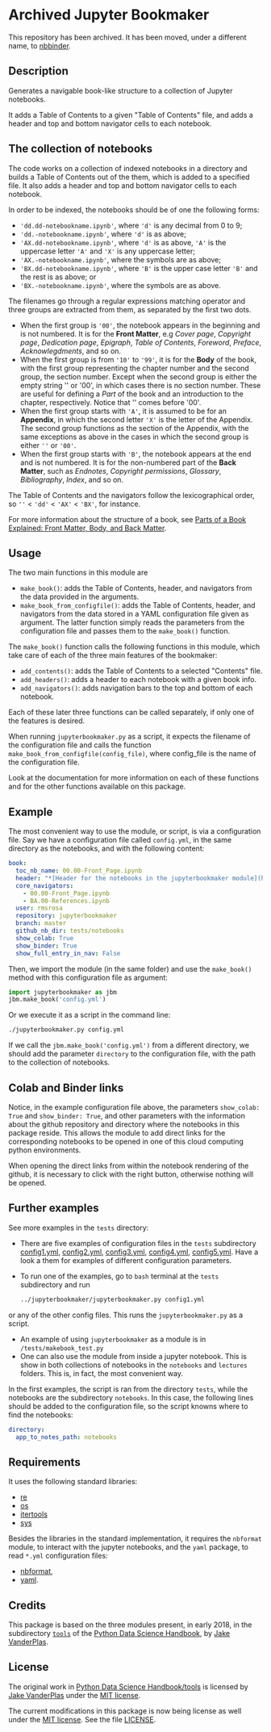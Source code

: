 # Archived Jupyter Bookmaker

This repository has been archived. It has been moved, under a different name, to [nbbinder](https://github.com/rmsrosa/nbbinder).

## Description

Generates a navigable book-like structure to a collection of Jupyter notebooks.

It adds a Table of Contents to a given "Table of Contents" file, and adds a header and top and bottom navigator cells to each notebook.

## The collection of notebooks

The code works on a collection of indexed notebooks in a directory and builds a Table of Contents out of the them, which is added to a specified file. It also adds a header and top and bottom navigator cells to each notebook.

In order to be indexed, the notebooks should be of one the following forms:

- `'dd.dd-notebookname.ipynb'`, where `'d'` is any decimal from 0 to 9;
- `'dd.-notebookname.ipynb'`, where `'d'` is as above;
- `'AX.dd-notebookname.ipynb'`, where `'d'` is as above, `'A'` is the uppercase letter `'A'` and `'X'` is any uppercase letter;
- `'AX.-notebookname.ipynb'`, where the symbols are as above;
- `'BX.dd-notebookname.ipynb'`, where `'B'` is the upper case letter `'B'` and the rest is as above; or
- `'BX.-notebookname.ipynb'`, where the symbols are as above.

The filenames go through a regular expressions matching operator and three groups are extracted from them, as separated by the first two dots.

- When the first group is `'00'`, the notebook appears in the beginning and is not numbered. It is for the **Front Matter**, e.g *Cover page*, *Copyright page*, *Dedication page*, *Epigraph*, *Table of Contents*, *Foreword*, *Preface*, *Acknowlegdments*, and so on.
- When the first group is from `'10'` to `'99'`, it is for the **Body** of the book, with the first group representing the chapter number and the second group, the section number. Except when the second group is either the empty string '' or '00', in which cases there is no section number. These are useful for defining a *Part* of the book and an introduction to the chapter, respectively. Notice that '' comes before '00'.
- When the first group starts with `'A'`, it is assumed to be for an **Appendix**, in which the second letter `'X'` is the letter of the Appendix. The second group functions as the section of the Appendix, with the same exceptions as above in the cases in which the second group is either `''` or `'00'`.
- When the first group starts with `'B'`, the notebook appears at the end and is not numbered. It is for the non-numbered part of the **Back Matter**, such as  *Endnotes*, *Copyright permissions*, *Glossary*, *Bibliography*, *Index*, and so on.

The Table of Contents and the navigators follow the lexicographical order, so `''` < `'dd'` < `'AX'` < `'BX'`, for instance.

For more information about the structure of a book, see [Parts of a Book Explained: Front Matter, Body, and Back Matter](https://blog.reedsy.com/front-matter-back-matter-book/).

## Usage

The two main functions in this module are

- `make_book()`: adds the Table of Contents, header, and navigators from the data provided in the arguments.
- `make_book_from_configfile()`: adds the Table of Contents, header, and navigators from the data stored in a YAML configuration file given as argument.
The latter function simply reads the parameters from the configuration file and passes them to the `make_book()` function.

The `make_book()` function calls the following functions in this module, which take care of each of the three main features of the bookmaker:

- `add_contents()`: adds the Table of Contents to a selected "Contents" file.
- `add_headers()`: adds a header to each notebook with a given book info.
- `add_navigators()`: adds navigation bars to the top and bottom of each notebook.

Each of these later three functions can be called separately, if only one of the features is desired.

When running `jupyterbookmaker.py` as a script, it expects the filename of the configuration file and calls the function `make_book_from_configfile(config_file)`, where config_file is the name of the configuration file.

Look at the documentation for more information on each of these functions and for the other functions available on this package.

## Example

The most convenient way to use the module, or script, is via a configuration file. Say we have a configuration file called `config.yml`, in the same directory as the notebooks, and with the following content:

```yaml
book:
  toc_nb_name: 00.00-Front_Page.ipynb
  header: "*[Header for the notebooks in the jupyterbookmaker module](https://github.com/rmsrosa/jupyterbookmaker)*"
  core_navigators:
    - 00.00-Front_Page.ipynb
    - BA.00-References.ipynb
  user: rmsrosa
  repository: jupyterbookmaker
  branch: master
  github_nb_dir: tests/notebooks
  show_colab: True
  show_binder: True
  show_full_entry_in_nav: False
```

Then, we import the module (in the same folder) and use the `make_book()` method with this configuration file as argument:

```python
import jupyterbookmaker as jbm
jbm.make_book('config.yml')
```

Or we execute it as a script in the command line:

```bash
./jupyterbookmaker.py config.yml
```

If we call the `jbm.make_book('config.yml')` from a different directory, we should add the parameter `directory` to the configuration file, with the path to the collection of notebooks.

## Colab and Binder links

Notice, in the example configuration file above, the parameters `show_colab: True` and `show_binder: True`, and other parameters with the information about the github repository and directory where the notebooks in this package reside. This allows the module to add direct links for the corresponding notebooks to be opened in one of this cloud computing python environments.

When opening the direct links from within the notebook rendering of the github, it is necessary to click with the right button, otherwise nothing will be opened.

## Further examples

See more examples in the `tests` directory:

- There are five examples of configuration files in the `tests` subdirectory [config1.yml](tests/config1.yml), [config2.yml](tests/config2.yml), [config3.yml](tests/config3.yml), [config4.yml](tests/config4.yml), [config5.yml](tests/config5.yml). Have a look a them for examples of different configuration parameters.
- To run one of the examples, go to `bash` terminal at the `tests` subdirectory and run

  ```bash
  ../jupyterbookmaker/jupyterbookmaker.py config1.yml
  ```

or any of the other config files. This runs the `jupyterbookmaker.py` as a script.

- An example of using `jupyterbookmaker` as a module is in `/tests/makebook_test.py`
- One can also use the module from inside a jupyter notebook. This is show in both collections of notebooks in the `notebooks` and `lectures` folders. This is, in fact, the most convenient way.

In the first examples, the script is ran from the directory `tests`, while the notebooks are the subdirectory `notebooks`. In this case, the following lines should be added to the configuration file, so the script knowns where to find the notebooks:

```yaml
directory:
  app_to_notes_path: notebooks
```

## Requirements

It uses the following standard libraries:

- [re](https:/docs.python.org/3/library/re.html)
- [os](https:/docs.python.org/3/library/os.html)
- [itertools](https:/docs.python.org/3/library/itertools.html)
- [sys](https:/docs.python.org/3/library/sys.html)

Besides the libraries in the standard implementation, it requires the `nbformat` module, to interact with the jupyter notebooks, and the `yaml` package, to read `*.yml` configuration files:

- [nbformat](https://pypi.org/project/nbformat/),
- [yaml](https:/docs.python.org/3/library/yaml.html).

## Credits

This package is based on the three modules present, in early 2018, in the subdirectory [`tools`](https://github.com/jakevdp/PythonDataScienceHandbook/tree/master/tools) of the [Python Data Science Handbook](https://github.com/jakevdp/PythonDataScienceHandbook), by [Jake VanderPlas](http://vanderplas.com/).

## License

The original work in [Python Data Science Handbook/tools](https://github.com/jakevdp/PythonDataScienceHandbook/tree/master/tools) is licensed by [Jake VanderPlas](http://vanderplas.com/) under the [MIT license](https://opensource.org/licenses/MIT).

The current modifications in this package is now being license as well under the [MIT license](https://opensource.org/licenses/MIT). See the file [LICENSE](LICENSE).
